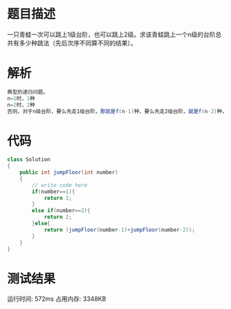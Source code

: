 # 题目描述
一只青蛙一次可以跳上1级台阶，也可以跳上2级。求该青蛙跳上一个n级的台阶总共有多少种跳法（先后次序不同算不同的结果）。
# 解析
```c#
典型的递归问题。
n=1时，1种
n=2时，2种
否则，对于n级台阶，要么先走1级台阶，那就是f(n-1)种，要么先走2级台阶，就是f(n-2)种，总共为f(n-1)+f(n-2)
```
# 代码
```c#
class Solution
{
    public int jumpFloor(int number)
    {
        // write code here
        if(number==1){
            return 1;
        }
        else if(number==2){
            return 2;           
        }else{
            return (jumpFloor(number-1)+jumpFloor(number-2));
        }        
    }
}
```
# 测试结果
运行时间: 572ms 占用内存: 3348KB
